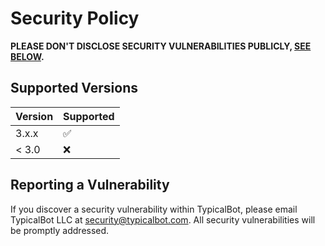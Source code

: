 # Security Policy

**PLEASE DON'T DISCLOSE SECURITY VULNERABILITIES PUBLICLY, [SEE BELOW](#reporting-a-vulnerability).**

## Supported Versions

| Version | Supported          |
| ------- | ------------------ |
| 3.x.x   | :white_check_mark: |
| < 3.0   | :x:                |

## Reporting a Vulnerability

If you discover a security vulnerability within TypicalBot, please email TypicalBot LLC at [security@typicalbot.com](mailto:security@typicalbot.com). All security vulnerabilities will be promptly addressed. 